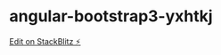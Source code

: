 # angular-bootstrap3-yxhtkj

[Edit on StackBlitz ⚡️](https://stackblitz.com/edit/angular-bootstrap3-yxhtkj)